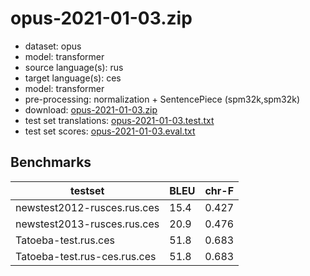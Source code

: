 # opus-2021-01-03.zip

* dataset: opus
* model: transformer
* source language(s): rus
* target language(s): ces
* model: transformer
* pre-processing: normalization + SentencePiece (spm32k,spm32k)
* download: [opus-2021-01-03.zip](https://object.pouta.csc.fi/Tatoeba-MT-models/rus-ces/opus-2021-01-03.zip)
* test set translations: [opus-2021-01-03.test.txt](https://object.pouta.csc.fi/Tatoeba-MT-models/rus-ces/opus-2021-01-03.test.txt)
* test set scores: [opus-2021-01-03.eval.txt](https://object.pouta.csc.fi/Tatoeba-MT-models/rus-ces/opus-2021-01-03.eval.txt)

## Benchmarks

| testset               | BLEU  | chr-F |
|-----------------------|-------|-------|
| newstest2012-rusces.rus.ces 	| 15.4 	| 0.427 |
| newstest2013-rusces.rus.ces 	| 20.9 	| 0.476 |
| Tatoeba-test.rus.ces 	| 51.8 	| 0.683 |
| Tatoeba-test.rus-ces.rus.ces 	| 51.8 	| 0.683 |

